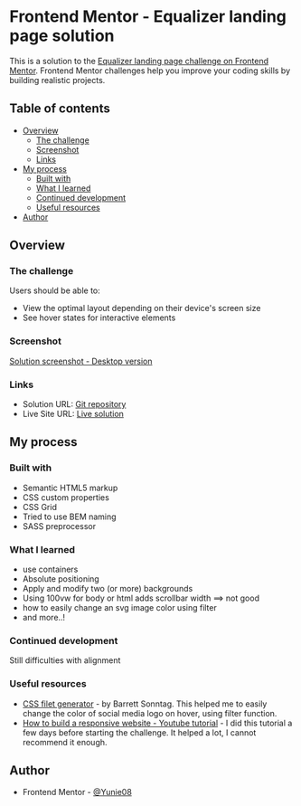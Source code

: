 # Frontend Mentor - Equalizer landing page solution

This is a solution to the [Equalizer landing page challenge on Frontend Mentor](https://www.frontendmentor.io/challenges/equalizer-landing-page-7VJ4gp3DE). Frontend Mentor challenges help you improve your coding skills by building realistic projects. 

## Table of contents

- [Overview](#overview)
  - [The challenge](#the-challenge)
  - [Screenshot](#screenshot)
  - [Links](#links)
- [My process](#my-process)
  - [Built with](#built-with)
  - [What I learned](#what-i-learned)
  - [Continued development](#continued-development)
  - [Useful resources](#useful-resources)
- [Author](#author)


## Overview

### The challenge

Users should be able to:

- View the optimal layout depending on their device's screen size
- See hover states for interactive elements

### Screenshot

[Solution screenshot - Desktop version](images\screenshot\solution-screenshot.png)

### Links

- Solution URL: [Git repository](https://github.com/Yunie08/frontend-mentor-equalizer-landing-page-challenge.git)
- Live Site URL: [Live solution](https://competent-murdock-092515.netlify.app)

## My process

### Built with

- Semantic HTML5 markup
- CSS custom properties
- CSS Grid
- Tried to use BEM naming
- SASS preprocessor


### What I learned

- use containers
- Absolute positioning
- Apply and modify two (or more) backgrounds
- Using 100vw for body or html adds scrollbar width ==> not good
- how to easily change an svg image color using filter
- and more..!

### Continued development

Still difficulties with alignment

### Useful resources

- [CSS filet generator](https://codepen.io/sosuke/pen/Pjoqqp) - by Barrett Sonntag.  This helped me to easily change the color of social media logo on hover, using filter function.
- [How to build a responsive website - Youtube tutorial](https://www.youtube.com/watch?v=p0bGHP-PXD4) - I did this tutorial a few days before starting the challenge. It helped a lot, I cannot recommend it enough.

## Author

- Frontend Mentor - [@Yunie08](https://www.frontendmentor.io/profile/Yunie08)

